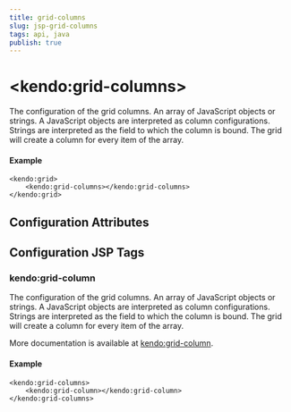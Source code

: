 ```yaml
---
title: grid-columns
slug: jsp-grid-columns
tags: api, java
publish: true
---
```


# \<kendo:grid-columns\>

The configuration of the grid columns. An array of JavaScript objects or strings. A JavaScript objects are interpreted as column configurations. Strings are interpreted as the
field to which the column is bound. The grid will create a column for every item of the array.

#### Example
    <kendo:grid>
        <kendo:grid-columns></kendo:grid-columns>
    </kendo:grid>

## Configuration Attributes


##  Configuration JSP Tags

### kendo:grid-column

The configuration of the grid columns. An array of JavaScript objects or strings. A JavaScript objects are interpreted as column configurations. Strings are interpreted as the
field to which the column is bound. The grid will create a column for every item of the array.

More documentation is available at [kendo:grid-column](grid/column).

#### Example

    <kendo:grid-columns>
        <kendo:grid-column></kendo:grid-column>
    </kendo:grid-columns>

 
